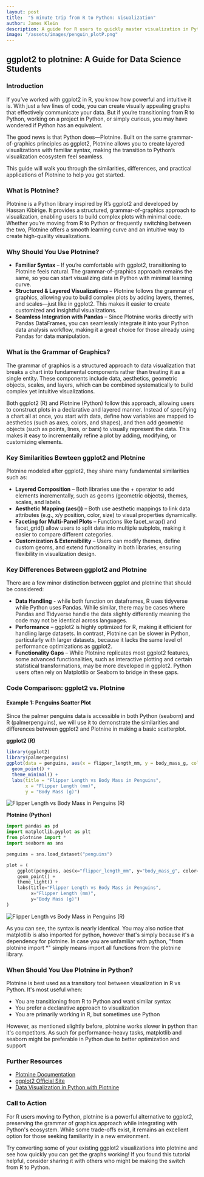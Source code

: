 ```yaml
---
layout: post
title:  "5 minute trip from R to Python: Visualization"
author: James Klein
description: A guide for R users to quickly master visualization in Python using the Plotnine package.
image: "/assets/images/penguin_plotP.png"
---
```


## ggplot2 to plotnine: A Guide for Data Science Students

### **Introduction**  
If you’ve worked with ggplot2 in R, you know how powerful and intuitive it is. With just a few lines of code, you can create visually appealing graphs that effectively communicate your data. But if you’re transitioning from R to Python, working on a project in Python, or simply curious, you may have wondered if Python has an equivalent.  

The good news is that Python does—Plotnine. Built on the same grammar-of-graphics principles as ggplot2, Plotnine allows you to create layered visualizations with familiar syntax, making the transition to Python’s visualization ecosystem feel seamless.  

This guide will walk you through the similarities, differences, and practical applications of Plotnine to help you get started.  

### What is Plotnine?
Plotnine is a Python library inspired by R’s ggplot2 and developed by Hassan Kibirige. It provides a structured, grammar-of-graphics approach to visualization, enabling users to build complex plots with minimal code. Whether you’re moving from R to Python or frequently switching between the two, Plotnine offers a smooth learning curve and an intuitive way to create high-quality visualizations.  

### Why Should You Use Plotnine?
- **Familiar Syntax** – If you’re comfortable with ggplot2, transitioning to Plotnine feels natural. The grammar-of-graphics approach remains the same, so you can start visualizing data in Python with minimal learning curve.  
- **Structured & Layered Visualizations** – Plotnine follows the grammar of graphics, allowing you to build complex plots by adding layers, themes, and scales—just like in ggplot2. This makes it easier to create customized and insightful visualizations.  
- **Seamless Integration with Pandas** – Since Plotnine works directly with Pandas DataFrames, you can seamlessly integrate it into your Python data analysis workflow, making it a great choice for those already using Pandas for data manipulation.  

### What is the Grammar of Graphics?  
The grammar of graphics is a structured approach to data visualization that breaks a chart into fundamental components rather than treating it as a single entity. These components include data, aesthetics, geometric objects, scales, and layers, which can be combined systematically to build complex yet intuitive visualizations.  

Both ggplot2 (R) and Plotnine (Python) follow this approach, allowing users to construct plots in a declarative and layered manner. Instead of specifying a chart all at once, you start with data, define how variables are mapped to aesthetics (such as axes, colors, and shapes), and then add geometric objects (such as points, lines, or bars) to visually represent the data. This makes it easy to incrementally refine a plot by adding, modifying, or customizing elements.  

### Key Similarities Bewteen ggplot2 and Plotnine
Plotnine modeled after ggplot2, they share many fundamental similarities such as: 
- **Layered Composition** – Both libraries use the + operator to add elements incrementally, such as geoms (geometric objects), themes, scales, and labels.  
- **Aesthetic Mapping (aes())** – Both use aesthetic mappings to link data attributes (e.g., x/y position, color, size) to visual properties dynamically.  
- **Faceting for Multi-Panel Plots** – Functions like facet_wrap() and facet_grid() allow users to split data into multiple subplots, making it easier to compare different categories.  
- **Customization & Extensibility** – Users can modify themes, define custom geoms, and extend functionality in both libraries, ensuring flexibility in visualization design.

### Key Differences Between ggplot2 and Plotnine
There are a few minor distinction between ggplot and plotnine that should be considered:
- **Data Handling** - while both function on dataframes, R uses tidyverse while Python uses Pandas. While similar, there may be cases where Pandas and Tidyverse handle the data slightly differently meaning the code may not be identical across languages.
- **Performance** – ggplot2 is highly optimized for R, making it efficient for handling large datasets. In contrast, Plotnine can be slower in Python, particularly with larger datasets, because it lacks the same level of performance optimizations as ggplot2.
- **Functionality Gaps** – While Plotnine replicates most ggplot2 features, some advanced functionalities, such as interactive plotting and certain statistical transformations, may be more developed in ggplot2. Python users often rely on Matplotlib or Seaborn to bridge in these gaps.  

### Code Comparison: ggplot2 vs. Plotnine

#### Example 1: Penguins Scatter Plot

Since the palmer penguins data is accessible in both Python (seaborn) and R (palmerpenguins), we will use it to demonstrate the similarities and differences between ggplot2 and Plotnine in making a basic scatterplot.

**ggplot2 (R)**
```r
library(ggplot2)
library(palmerpenguins)
ggplot(data = penguins, aes(x = flipper_length_mm, y = body_mass_g, color = species)) +
  geom_point() +
  theme_minimal() +
  labs(title = "Flipper Length vs Body Mass in Penguins",
       x = "Flipper Length (mm)",
       y = "Body Mass (g)")
```
![Flipper Length vs Body Mass in Penguins (R)](https://schneeman71.github.io/Klein-Blog/assets/images/penguin_plotG.jpg)


**Plotnine (Python)**
```python
import pandas as pd
import matplotlib.pyplot as plt
from plotnine import *
import seaborn as sns

penguins = sns.load_dataset("penguins")

plot = (
    ggplot(penguins, aes(x="flipper_length_mm", y="body_mass_g", color="species")) +
    geom_point() +
    theme_light() +
    labs(title="Flipper Length vs Body Mass in Penguins", 
         x="Flipper Length (mm)", 
         y="Body Mass (g)")
)
```
![Flipper Length vs Body Mass in Penguins (R)](https://schneeman71.github.io/Klein-Blog/assets/images/penguin_plotP.png)



As you can see, the syntax is nearly identical. You may also notice that matplotlib is also imported for python, however that's simply because it's a dependency for plotnine. In case you are unfamiliar with python, "from plotnine import *" simply means import all functions from the plotnine library. 


### When Should You Use Plotnine in Python?
Plotnine is best used as a transitory tool between visualization in R vs Python. It's most useful when:
- You are transitioning from R to Python and want similar syntax
- You prefer a declarative approach to visualization
- You are primarily working in R, but sometimes use Python

However, as mentioned slightly before, plotnine works slower in python than it's competitors. As such for performance-heavy tasks, matplotlib and seaborn might be preferable in Python due to better optimization and support


### Further Resources
- [Plotnine Documentation](https://plotnine.readthedocs.io/)
- [ggplot2 Official Site](https://ggplot2.tidyverse.org/)
- [Data Visualization in Python with Plotnine](https://towardsdatascience.com/using-plotnine-for-python-data-visualization-31d4c54e6eaf)


### Call to Action
For R users moving to Python, plotnine is a powerful alternative to ggplot2, preserving the grammar of graphics approach while integrating with Python's ecosystem. While some trade-offs exist, it remains an excellent option for those seeking familiarity in a new environment.

Try converting some of your existing ggplot2 visualizations into plotnine and see how quickly you can get the graphs working! If you found this tutorial helpful, consider sharing it with others who might be making the switch from R to Python.
